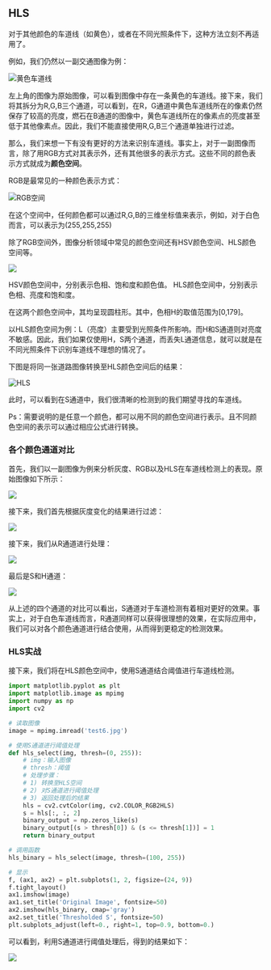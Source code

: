 ## HLS

对于其他颜色的车道线（如黄色），或者在不同光照条件下，这种方法立刻不再适用了。

例如，我们仍然以一副交通图像为例：

![黄色车道线](/assets/62.jpg)

左上角的图像为原始图像，可以看到图像中存在一条黄色的车道线。接下来，我们将其拆分为R,G,B三个通道，可以看到，在R，G通道中黄色车道线所在的像素仍然保存了较高的亮度，燃石在B通道的图像中，黄色车道线所在的像素点的亮度甚至低于其他像素点。因此，我们不能直接使用R,G,B三个通道单独进行过滤。

那么，我们来想一下有没有更好的方法来识别车道线。事实上，对于一副图像而言，除了用RGB方式对其表示外，还有其他很多的表示方式。这些不同的颜色表示方式就成为**颜色空间**。

RGB是最常见的一种颜色表示方式：

![RGB空间](/assets/63.jpg)

在这个空间中，任何颜色都可以通过R,G,B的三维坐标值来表示，例如，对于白色而言，可以表示为(255,255,255)

除了RGB空间外，图像分析领域中常见的颜色空间还有HSV颜色空间、HLS颜色空间等。

![](/assets/64.jpg)

HSV颜色空间中，分别表示色相、饱和度和颜色值。
HLS颜色空间中，分别表示色相、亮度和饱和度。

在这两个颜色空间中，其均呈现圆柱形。其中，色相H的取值范围为[0,179]。

以HLS颜色空间为例：L（亮度）主要受到光照条件所影响。而H和S通道则对亮度不敏感。因此，我们如果仅使用H，S两个通道，而丢失L通道信息，就可以就是在不同光照条件下识别车道线不理想的情况了。

下图是将同一张道路图像转换至HLS颜色空间后的结果：

![HLS](/assets/65.jpg)

此时，可以看到在S通道中，我们很清晰的检测到的我们期望寻找的车道线。

Ps：需要说明的是任意一个颜色，都可以用不同的颜色空间进行表示。且不同颜色空间的表示可以通过相应公式进行转换。

### 各个颜色通道对比

首先，我们以一副图像为例来分析灰度、RGB以及HLS在车道线检测上的表现。原始图像如下所示：

![](/assets/66.jpg)

接下来，我们首先根据灰度变化的结果进行过滤：

![](/assets/67.jpg)

接下来，我们从R通道进行处理：

![](/assets/68.jpg)

最后是S和H通道：

![](/assets/70.jpg)

从上述的四个通道的对比可以看出，S通道对于车道检测有着相对更好的效果。事实上，对于白色车道线而言，R通道同样可以获得很理想的效果，在实际应用中，我们可以对各个颜色通道进行结合使用，从而得到更稳定的检测效果。

### HLS实战

接下来，我们将在HLS颜色空间中，使用S通道结合阈值进行车道线检测。

```python
import matplotlib.pyplot as plt
import matplotlib.image as mpimg
import numpy as np
import cv2

# 读取图像
image = mpimg.imread('test6.jpg') 

# 使用S通道进行阈值处理
def hls_select(img, thresh=(0, 255)):
    # img：输入图像
    # thresh：阈值
    # 处理步骤：
    # 1) 转换至HLS空间
    # 2) 对S通道进行阈值处理
    # 3) 返回处理后的结果
    hls = cv2.cvtColor(img, cv2.COLOR_RGB2HLS)
    s = hls[:, :, 2]
    binary_output = np.zeros_like(s)
    binary_output[(s > thresh[0]) & (s <= thresh[1])] = 1
    return binary_output

# 调用函数
hls_binary = hls_select(image, thresh=(100, 255))

# 显示
f, (ax1, ax2) = plt.subplots(1, 2, figsize=(24, 9))
f.tight_layout()
ax1.imshow(image)
ax1.set_title('Original Image', fontsize=50)
ax2.imshow(hls_binary, cmap='gray')
ax2.set_title('Thresholded S', fontsize=50)
plt.subplots_adjust(left=0., right=1, top=0.9, bottom=0.)
```

可以看到，利用S通道进行阈值处理后，得到的结果如下：

![](/assets/71.jpg)
